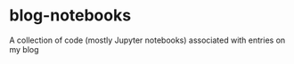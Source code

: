 # blog-notebooks
A collection of code (mostly Jupyter notebooks) associated with entries on my blog
